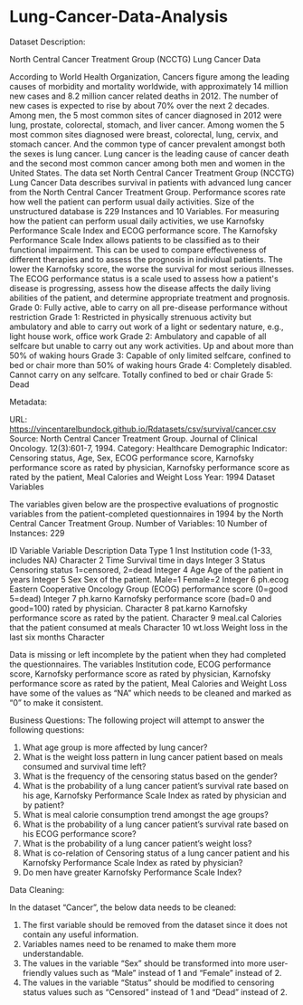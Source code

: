 # Lung-Cancer-Data-Analysis

Dataset Description:

North Central Cancer Treatment Group (NCCTG) Lung Cancer Data

According to World Health Organization, Cancers figure among the leading causes of morbidity and mortality worldwide, with approximately 14 million new cases and 8.2 million cancer related deaths in 2012. The number of new cases is expected to rise by about 70% over the next 2 decades. Among men, the 5 most common sites of cancer diagnosed in 2012 were lung, prostate, colorectal, stomach, and liver cancer. Among women the 5 most common sites diagnosed were breast, colorectal, lung, cervix, and stomach cancer. And the common type of cancer prevalent amongst both the sexes is lung cancer. Lung cancer is the leading cause of cancer death and the second most common cancer among both men and women in the United States. The data set North Central Cancer Treatment Group (NCCTG) Lung Cancer Data describes survival in patients with advanced lung cancer from the North Central Cancer Treatment Group. Performance scores rate how well the patient can perform usual daily activities. Size of the unstructured database is 229 Instances and 10 Variables.
For measuring how the patient can perform usual daily activities, we use Karnofsky Performance Scale Index and ECOG performance score. The Karnofsky Performance Scale Index allows patients to be classified as to their functional impairment. This can be used to compare effectiveness of different therapies and to assess the prognosis in individual patients. The lower the Karnofsky score, the worse the survival for most serious illnesses. The ECOG performance status is a scale used to assess how a patient's disease is progressing, assess how the disease affects the daily living abilities of the patient, and determine appropriate treatment and prognosis. 
Grade 0:  Fully active, able to carry on all pre-disease performance without restriction
Grade 1: Restricted in physically strenuous activity but ambulatory and able to carry out work of a light or sedentary nature, e.g., light house work, office work
Grade 2: Ambulatory and capable of all selfcare but unable to carry out any work activities. Up and about more than 50% of waking hours
Grade 3: Capable of only limited selfcare, confined to bed or chair more than 50% of waking hours
Grade 4: Completely disabled. Cannot carry on any selfcare. Totally confined to bed or chair
Grade 5: Dead

Metadata:

URL: https://vincentarelbundock.github.io/Rdatasets/csv/survival/cancer.csv
Source: North Central Cancer Treatment Group. Journal of Clinical Oncology. 12(3):601-7, 1994.
Category: Healthcare 
Demographic Indicator: Censoring status, Age, Sex, ECOG performance score, Karnofsky performance score as rated by physician, Karnofsky performance score as rated by the patient, Meal Calories and Weight Loss
Year: 1994
Dataset Variables

The variables given below are the prospective evaluations of prognostic variables from the patient-completed questionnaires in 1994 by the North Central Cancer Treatment Group.
Number of Variables: 10
Number of Instances: 229

ID	Variable	Variable Description	                  Data Type
1	  Inst	    Institution code (1-33, includes NA)	  Character
2	  Time	    Survival time in days	                  Integer
3	  Status	  Censoring status 1=censored, 2=dead	    Integer
4	  Age	      Age of the patient in years	            Integer
5	  Sex	      Sex of the patient. Male=1 Female=2	    Integer
6	  ph.ecog	  Eastern Cooperative Oncology Group 
              (ECOG) performance score (0=good 5=dead) Integer
7	  ph.karno	 Karnofsky performance score (bad=0 
               and good=100) 
               rated by physician.                   	Character
8	  pat.karno	 Karnofsky performance score 
               as rated by the patient.	              Character
9	  meal.cal	Calories that the patient 
              consumed at meals	                      Character
10	wt.loss	  Weight loss in the last six months	    Character

Data is missing or left incomplete by the patient when they had completed the questionnaires. The variables Institution code, ECOG performance score, Karnofsky performance score as rated by physician, Karnofsky performance score as rated by the patient, Meal Calories and Weight Loss have some of the values as “NA” which needs to be cleaned and marked as “0” to make it consistent.

Business Questions:
The following project will attempt to answer the following questions:

1.	What age group is more affected by lung cancer?
2.	What is the weight loss pattern in lung cancer patient based on meals consumed and survival time left?
3.	What is the frequency of the censoring status based on the gender?
4.	What is the probability of a lung cancer patient’s survival rate based on his age, Karnofsky Performance Scale Index as rated by physician and by patient?
5.	What is meal calorie consumption trend amongst the age groups?
6.	What is the probability of a lung cancer patient’s survival rate based on his ECOG performance score?
7.	What is the probability of a lung cancer patient’s weight loss?
8.	What is co-relation of Censoring status of a lung cancer patient and his Karnofsky Performance Scale Index as rated by physician?
9.	Do men have greater Karnofsky Performance Scale Index?

Data Cleaning:

In the dataset “Cancer”, the below data needs to be cleaned:

1.	The first variable should be removed from the dataset since it does not contain any useful information.
2.	Variables names need to be renamed to make them more understandable.
3.	The values in the variable “Sex” should be transformed into more user-friendly values such as “Male” instead of 1 and “Female” instead of 2.
4.	The values in the variable “Status” should be modified to censoring status values such as “Censored” instead of 1 and “Dead” instead of 2.
	


